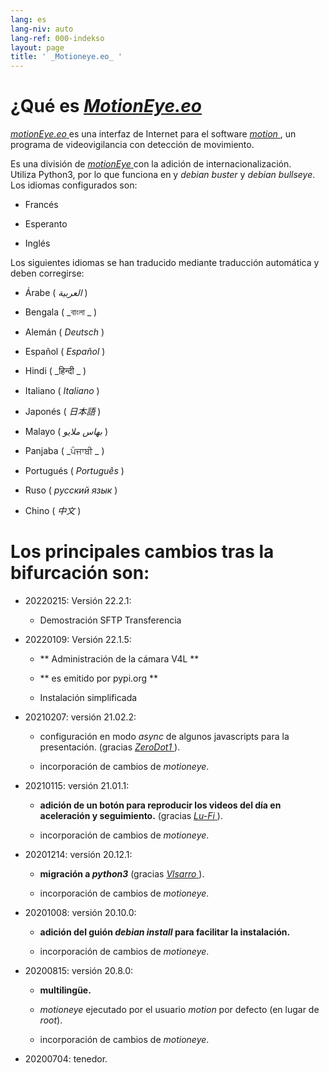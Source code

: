 ```yaml
---
lang: es
lang-niv: auto
lang-ref: 000-indekso
layout: page
title: ' _Motioneye.eo_ '
---
```

# ¿Qué es [ _MotionEye.eo_ ](https://github.com/jmichault/motioneye.eo) 

[ _motionEye.eo_ ](https://github.com/jmichault/motioneye.eo) es una interfaz de Internet para el software [ _motion_ ](https://motion-project.github.io/), un programa de videovigilancia con detección de movimiento.

Es una división de [ _motionEye_ ](https://github.com/ccrisan/motioneye) con la adición de internacionalización.  
Utiliza Python3, por lo que funciona en y _debian buster_ y _debian bullseye_.  
Los idiomas configurados son:   

* Francés  


* Esperanto  


* Inglés  



Los siguientes idiomas se han traducido mediante traducción automática y deben corregirse:

* Árabe ( _العربية_ )


* Bengala ( _বাংলা _ )
  

  

* Alemán ( _Deutsch_ )


* Español ( _Español_ )


* Hindi ( _हिन्दी _ )
  

  

* Italiano ( _Italiano_ )


* Japonés ( _日本語_ )


* Malayo ( _بهاس ملايو_ )


* Panjaba ( _ਪੰਜਾਬੀ _ )
  

  

* Portugués ( _Português_ )


* Ruso ( _русский язык_ )


* Chino ( _中文_ )




# Los principales cambios tras la bifurcación son:

* 20220215: Versión 22.2.1:  


  * Demostración SFTP Transferencia 


* 20220109: Versión 22.1.5:  


  * ** Administración de la cámara V4L **  


  * ** es emitido por pypi.org **  


  * Instalación simplificada  


* 20210207: versión 21.02.2:


  * configuración en modo _async_ de algunos javascripts para la presentación. (gracias [ _ZeroDot1_ ]( https://github.com/ZeroDot1 ) ).


  * incorporación de cambios de _motioneye_.


* 20210115: versión 21.01.1:


  * **adición de un botón para reproducir los videos del día en aceleración y seguimiento.** (gracias [ _Lu-Fi_ ](https://github.com/Lu-Fi) ).


  * incorporación de cambios de _motioneye_.


* 20201214: versión 20.12.1:


  * **migración a _python3_** (gracias [ _Vlsarro_ ](https://github.com/Vlsarro) ).


  * incorporación de cambios de _motioneye_.


* 20201008: versión 20.10.0:


  * **adición del guión _debian install_ para facilitar la instalación.**


  * incorporación de cambios de _motioneye_.


* 20200815: versión 20.8.0:


  * **multilingüe.**


  * _motioneye_ ejecutado por el usuario _motion_ por defecto (en lugar de _root_).


  * incorporación de cambios de _motioneye_.


* 20200704: tenedor.



